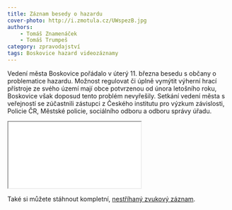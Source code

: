 ```yaml
---
title: Záznam besedy o hazardu
cover-photo: http://i.zmotula.cz/UWspezB.jpg
authors:
    - Tomáš Znamenáček
    - Tomáš Trumpeš
category: zpravodajství
tags: Boskovice hazard videozáznamy
---
```


Vedení města Boskovice pořádalo v úterý 11. března besedu s občany o problematice hazardu. Možnost regulovat či úplně vymýtit výherní hrací přístroje ze svého území mají obce potvrzenou od února letošního roku, Boskovice však doposud tento problém nevyřešily. Setkání vedení města s veřejností se zúčastnili zástupci z Českého institutu pro výzkum závislosti, Policie ČR, Městské policie, sociálního odboru a odboru správy úřadu.

<iframe class="vimeo" src="//player.vimeo.com/video/89000604"> </iframe>

Také si můžete stáhnout kompletní, [nestříhaný zvukový záznam](http://data.zmotula.cz/hazard.mp3).